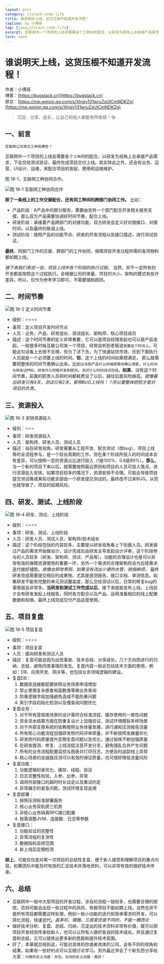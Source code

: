 ```yaml
---
layout: post
category: itstack-code-life
title: 谁说明天上线，这货压根不知道开发流程！
tagline: by 小傅哥
tag: [java,itstack-code-life]
excerpt: 互联网中一个项目的上线会需要各个工种间的配合，以研发为视角上会承接产品需求，下会交给测试验证，最终完成项目交付上线。其实除此之外，还会有业务、运营、UI设计、运维，来配合项目的发起、使用和运维维护。
lock: need
---
```


# 谁说明天上线，这货压根不知道开发流程！

作者：小傅哥
<br/>博客：[https://bugstack.cn](https://bugstack.cn)
<br/>原文：[https://mp.weixin.qq.com/s/Xhgjv131wruZsUICmNDKZg](https://mp.weixin.qq.com/s/Xhgjv131wruZsUICmNDKZg)

> 沉淀、分享、成长，让自己和他人都能有所收获！😄

## 一、前言

`互联网公司常见工种有哪些？`

互联网中一个项目的上线会需要各个`工种`间的配合，以研发为视角上会承接产品需求，下会交给测试验证，最终完成项目交付上线。其实除此之外，还会有业务、运营、UI设计、运维，来配合项目的发起、使用和运维维护。

图 18-1，互联网工种协同合作。

![图 18-1 互联网工种协同合作](https://bugstack.cn/assets/images/2020/all-18-1.png)

**除了一条线上的工作交替配合，还有同工种间的跨部门协同工作。** 比如：
- 产品阶段：A产品中的部分服务，需要由另外一个部门配合开发相关服务支撑。那么双方产品需要协调好时间节奏，配合上线。
- 研发阶段：承接着产品跨部门的对接功能，双方研发会定义好对接接口、对接时间，以及最终的联调上线。
- 测试阶段：按照产品的功能节点、研发的开发流程以及接口描述，进行测试验证。

**最终**，同部门工作的交替、跨部门的工作协同，保障项目开发过程所需的各项物料都如期上线。

*接下来我们来说一说，项目上线中各个阶段的执行过程。* 当然，并不一定所有的开发都是按照这个过程执行。​会根据公司的体量、项目的大小、架构的模式有些许差异。所以，仅作为参考学习即可，不需要强制趋同。

## 二、时间节奏

![图 18-2 定义时间节奏](https://bugstack.cn/assets/images/2020/all-18-2.png)

- 级别：⭐⭐⭐⭐
- 事项：定义项目开发时间节点
- 人员：业务、产品、研发组长、测试组长、架构师、核心项目成员
- 描述：这个时间节奏的定义非常重要，它可以是项目经理发起也可以是产品发起。一般很多时候互联公司发一个项目，经常会听到老板说`我要这个时间上`。可能这句话看上去很不合理，但为了活下去，为了快速站住市场，压到下面执行人员就是一个必须要上线的时间。**但**，这个上线的时间如果想满足， 那么就需要把整体的时间节奏确认出来。比如`业务和产品什么时候把需求确认清楚`，`什么时间与研发过PRD`，`研发什么时候开发到提测`，`测试什么时间测试完成`。**如果**，没有这个时间节奏，前面的职责人员把时间都耗费没了以后，越往后面风险越高。*就像最后研发只有4天，测试只有2天，那带BUG上线吗！？所以要整体把控才是对项目的负责。*

## 三、资源投入

![图 18-3 安排资源投入](https://bugstack.cn/assets/images/2020/all-18-3.png)

- 级别：⭐⭐⭐
- 事项：研发资源投入
- 人员：架构师、研发人员、测试人员
- 描述：站在研发视角，研发需要从工程开发、配合测试（改bug）、项目上线等的全流程参与，是一个较长周期的工作。但在某个阶段所投入的时间成本会有差异，可以按照一定的资源占比进行投入（1是100%、0.8是80%）。**那么**，当一个新的项目下来以后，就需要按照最近原则和项目的人员可投入情况，进行资源投入安排。如果项目较多的情况下，资源安排不合理。可能会导致项目提交测试晚或某些功能全部由一个研发提交测试的，最终改不过来BUG。从而也就导致了，项目的延期风险。

## 四、研发、测试、上线阶段

![图 18-4 研发、测试、上线阶段](https://bugstack.cn/assets/images/2020/all-18-4.png)

- 级别：⭐⭐⭐⭐
- 事项：研发、测试、上线阶段
- 人员：研发人员、测试人员、架构师/技术组长
- 描述：这个阶段包括的内容较多，主要是以研发视角看上下衔接人员。研发接过产品的需求开始做设计，设计完成后由研发主导发起设计评审，这个阶段参与的人员较多（研发、架构师、测试、产品等）。功能的合理设计也是可以非常有效的保障资源使用的重要一环，另外一个需求的合理架构将会为后续需求迭代做好铺垫。*就像女厕改男厕，如果没有流出小便的水管，就很麻烦。* 最终研发完成需要提交相应的成果物，尤其是提测报告、接口文档、单测信息。如果研发不能有完整的单元测试覆盖度，那么交给测试以后，日常的修复bug的事情就会非常多。**当研发和测试工作完成以后**，接下来就是发布上线。上线前夕会有研发发起上线报告，同时各方配合以及产品、运用准备相应的线上配置数据和权限。最终上线完成交付产品运营使用。

## 五、项目复盘

![图 18-5 项目复盘](https://bugstack.cn/assets/images/2020/all-18-5.png)

- 级别：⭐⭐⭐⭐
- 事项：项目复盘
- 人员：面向研发和测试人员
- 描述：复盘可能会因为出现事故、技术总结、分享成长，几个方向而进行的归纳、总结，避免同类事情的发生。复盘内容一般会包括技术方面的使用，例如：DB、应用开发、网关等，也包括业务领域逻辑的建设。
- 复盘DB：
	1. 数据库连接数配置依照业务场景申请增加
  2. 禁止使用复杂嵌套和函数类等做业务查询
  3. 防重逻辑字段加强避免造成不能防重问题
  4. 索引字段初始化检测以及慢查询问题优化
- 复盘业务：
	1. 对于所有营销类场景的设计需符合标准流程，缓存使用的一致性问题
  2. 资金流水结算方面在防重复设计上加强验证，测试环境模拟多样场景
  3. 对于外部支撑系统的依赖按照业务体量发展，进行通知压测报告流量
  4. 所有核心功能流程加强研发侧代码评审质量，并不断按照发展量优化
  5. 研发侧代码质量提升定期复盘问题以及优化，通过锻炼不断加强质量
  6. 在研发提测、修复、上线流程注意开发分支，避免错乱合并产生问题
  7. 所有的业务流程配置监控与图表并打印日志，方便及时追踪线上异常
  8. 核心场景的全链路压测可以有效的保证质量，也可很好降低流量风险
- 复盘功能：
	1. 功能逻辑封装优化，缓存、线程、验证
	2. 日志完整性校验，入参、出参、异常
	3. 调用外部接口的超时时长设定以及重试约定
	4. 异常展示的紧急问题，测试环境复现追溯
- 复盘部署：
	1. 按照压测标准部署服务
	2. 核心业务双机房三机房
	3. 非核心业务隔离RPC接口配置
	4. 按需调整JVM、连接数、日志等参数
- 复盘接口：
	1. 功能验证的完整性
	2. 异常流程的复测性
	3. 数据指标监控范围
	4. 新上线后定期检测

**综上**，可能仅仅是对某一次项目的总结性复盘，便于新人接受和理解项目的重点内容。如果团队中能及时有效的汇总技术并落地资料，可以非常有效的做好技术传承。

## 六、总结

- 互联网中一般中大型项目的开发过程，涉及的流程一般较多，也需要合理的把控。否则可能会出现一些过程中的风险，导致项目不能如期上线。当然也并不是所有项目都需要这样处理，例如一些小功能的迭代和简单需求的开发，可以简化流程，快速迭代。*盖茅坑、猪圈、三居室还是不同的，不能一概而论*
- 做好技术分析、复盘、总结、归纳，沉淀出的技术资料非常有价值，既可以把项目开发经验传承给新人，也可以让所有人做好各自的技术成长。并且通过复盘和总结，又可以提炼出更多新的思路和提升技术氛围。
- 好了，本章就总结到这，可能对具体的你或者具体的公司，会有不同的视角和结果。如果有一些好的点可以互相讨论学习。另外最近学会了个新东西分享给大家：`内卷的反义词是：外包，合同的反义词是：离异！`

